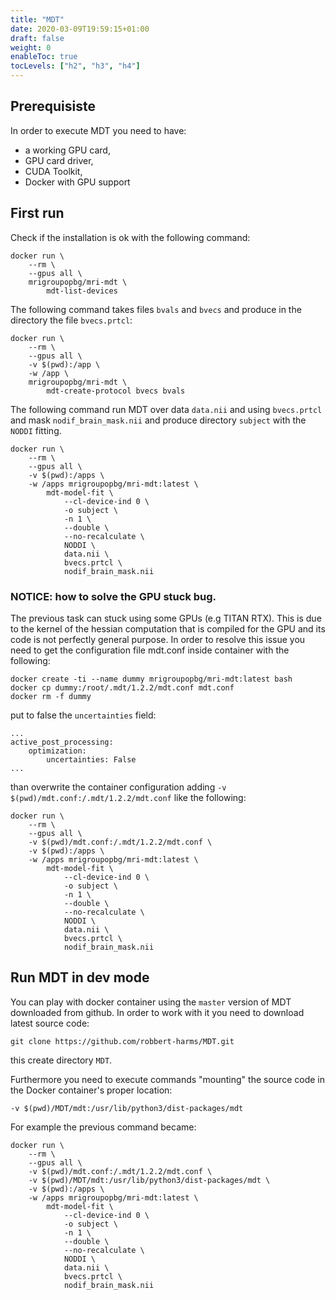 ```yaml
---
title: "MDT"
date: 2020-03-09T19:59:15+01:00
draft: false
weight: 0
enableToc: true
tocLevels: ["h2", "h3", "h4"]
---
```


## Prerequisiste

In order to execute MDT you need to have:
* a working GPU card,
* GPU card driver,
* CUDA Toolkit,
* Docker with GPU support

## First run

Check if the installation is ok with the following command:

```
docker run \
    --rm \
    --gpus all \
    mrigroupopbg/mri-mdt \
        mdt-list-devices
```

The following command takes files `bvals` and `bvecs` and produce in the directory the file `bvecs.prtcl`:

```
docker run \
    --rm \
    --gpus all \
    -v $(pwd):/app \
    -w /app \
    mrigroupopbg/mri-mdt \
        mdt-create-protocol bvecs bvals
```

The following command run MDT over data `data.nii` and using `bvecs.prtcl` and mask `nodif_brain_mask.nii` and produce directory `subject` with the `NODDI` fitting.

```
docker run \
    --rm \
    --gpus all \
    -v $(pwd):/apps \
    -w /apps mrigroupopbg/mri-mdt:latest \
        mdt-model-fit \
            --cl-device-ind 0 \
            -o subject \
            -n 1 \
            --double \
            --no-recalculate \
            NODDI \
            data.nii \
            bvecs.prtcl \
            nodif_brain_mask.nii
```

### NOTICE: how to solve the GPU stuck bug.

The previous task can stuck using some GPUs (e.g TITAN RTX). This is due to the kernel of the hessian computation that is compiled for the GPU and its code is not perfectly general purpose. In order to resolve this issue you need to get the configuration file mdt.conf inside container with the following:

```
docker create -ti --name dummy mrigroupopbg/mri-mdt:latest bash
docker cp dummy:/root/.mdt/1.2.2/mdt.conf mdt.conf
docker rm -f dummy
```

put to false the `uncertainties` field:

```
...
active_post_processing:
    optimization:
        uncertainties: False
...
```

than overwrite the container configuration adding `-v $(pwd)/mdt.conf:/.mdt/1.2.2/mdt.conf` like the following:

```
docker run \
    --rm \
    --gpus all \
    -v $(pwd)/mdt.conf:/.mdt/1.2.2/mdt.conf \
    -v $(pwd):/apps \
    -w /apps mrigroupopbg/mri-mdt:latest \
        mdt-model-fit \
            --cl-device-ind 0 \
            -o subject \
            -n 1 \
            --double \
            --no-recalculate \
            NODDI \
            data.nii \
            bvecs.prtcl \
            nodif_brain_mask.nii
```

## Run MDT in dev mode

You can play with docker container using the `master` version of MDT downloaded from github.
In order to work with it you need to download latest source code:

```
git clone https://github.com/robbert-harms/MDT.git
```

this create directory `MDT`.

Furthermore you need to execute commands "mounting" the source code in the Docker container's proper location:

```
-v $(pwd)/MDT/mdt:/usr/lib/python3/dist-packages/mdt
```

For example the previous command became:

```
docker run \
    --rm \
    --gpus all \
    -v $(pwd)/mdt.conf:/.mdt/1.2.2/mdt.conf \
    -v $(pwd)/MDT/mdt:/usr/lib/python3/dist-packages/mdt \
    -v $(pwd):/apps \
    -w /apps mrigroupopbg/mri-mdt:latest \
        mdt-model-fit \
            --cl-device-ind 0 \
            -o subject \
            -n 1 \
            --double \
            --no-recalculate \
            NODDI \
            data.nii \
            bvecs.prtcl \
            nodif_brain_mask.nii
```
